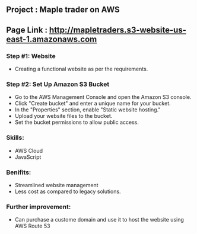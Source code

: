 ## Project : Maple trader on AWS

## Page Link : http://mapletraders.s3-website-us-east-1.amazonaws.com


### Step #1:  Website
- Creating a functional website as per the requirements.

### Step #2: Set Up Amazon S3 Bucket
- Go to the AWS Management Console and open the Amazon S3 console.
- Click "Create bucket" and enter a unique name for your bucket.
- In the "Properties" section, enable "Static website hosting."
- Upload your website files to the bucket.
- Set the bucket permissions to allow public access.

### Skills:
- AWS Cloud
- JavaScript

### Benifits:
- Streamlined website management
- Less cost as compared to legacy solutions.

### Further improvement:
- Can purchase a custome domain and use it to host the website using AWS Route 53
